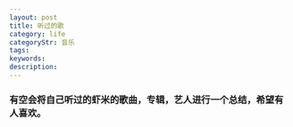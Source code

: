```yaml
---
layout: post
title: 听过的歌
category: life
categoryStr: 音乐
tags: 
keywords: 
description: 
---
```



### 有空会将自己听过的虾米的歌曲，专辑，艺人进行一个总结，希望有人喜欢。
